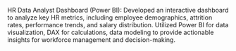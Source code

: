 HR Data Analyst Dashboard (Power BI):
Developed an interactive dashboard to analyze key HR metrics, including employee demographics, 
attrition rates, performance trends, and salary distribution.
Utilized Power BI for data visualization,
DAX for calculations,
data modeling to provide actionable insights for workforce management and decision-making.
